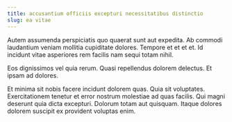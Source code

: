 ```yaml
---
title: accusantium officiis excepturi necessitatibus distinctio
slug: ea vitae
---
```


Autem assumenda perspiciatis quo quaerat sunt aut expedita. Ab commodi laudantium veniam mollitia cupiditate dolores. Tempore et et et et. Id incidunt vitae asperiores rem facilis nam sequi totam nihil.

Eos dignissimos vel quia rerum. Quasi repellendus dolorem delectus. Et ipsam ad dolores.

Et minima sit nobis facere incidunt dolorem quas. Quia sit voluptates. Exercitationem tenetur et error nostrum molestiae ad quas facilis. Qui magni deserunt quia dicta excepturi. Dolorum totam aut quisquam. Itaque dolores dolorem suscipit ex provident voluptas enim.
